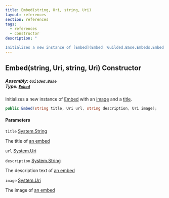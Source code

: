 ```yaml
---
title: Embed(string, Uri, string, Uri)
layout: references
section: references
tags:
  - references
  - constructor
description: "

Initializes a new instance of [Embed](Embed 'Guilded.Base.Embeds.Embed') with an [image](Embed.Embed(string,Uri,string,Uri)#Guilded.Base.Embeds.Embed.Embed(string,Uri,string,Uri).image 'Guilded.Base.Embeds.Embed.Embed(string, Uri, string, Uri).image') and a [title](Embed.Embed(string,Uri,string,Uri)#Guilded.Base.Embeds.Embed.Embed(string,Uri,string,Uri).title 'Guilded.Base.Embeds.Embed.Embed(string, Uri, string, Uri).title')."
---
```


## Embed(string, Uri, string, Uri) Constructor
##### **Assembly:** `Guilded.Base`<br/>**Type:** [`Embed`](Embed 'Guilded.Base.Embeds.Embed')

Initializes a new instance of [Embed](Embed 'Guilded.Base.Embeds.Embed') with an [image](Embed.Embed(string,Uri,string,Uri)#Guilded.Base.Embeds.Embed.Embed(string,Uri,string,Uri).image 'Guilded.Base.Embeds.Embed.Embed(string, Uri, string, Uri).image') and a [title](Embed.Embed(string,Uri,string,Uri)#Guilded.Base.Embeds.Embed.Embed(string,Uri,string,Uri).title 'Guilded.Base.Embeds.Embed.Embed(string, Uri, string, Uri).title').

```csharp
public Embed(string title, Uri url, string description, Uri image);
```
#### Parameters

<a name='Guilded.Base.Embeds.Embed.Embed(string,Uri,string,Uri).title'></a>

`title` [System.String](https://docs.microsoft.com/en-us/dotnet/api/System.String 'System.String')

The title of [an embed](Embed 'Guilded.Base.Embeds.Embed')

<a name='Guilded.Base.Embeds.Embed.Embed(string,Uri,string,Uri).url'></a>

`url` [System.Uri](https://docs.microsoft.com/en-us/dotnet/api/System.Uri 'System.Uri')

<a name='Guilded.Base.Embeds.Embed.Embed(string,Uri,string,Uri).description'></a>

`description` [System.String](https://docs.microsoft.com/en-us/dotnet/api/System.String 'System.String')

The description text of [an embed](Embed 'Guilded.Base.Embeds.Embed')

<a name='Guilded.Base.Embeds.Embed.Embed(string,Uri,string,Uri).image'></a>

`image` [System.Uri](https://docs.microsoft.com/en-us/dotnet/api/System.Uri 'System.Uri')

The image of [an embed](Embed 'Guilded.Base.Embeds.Embed')